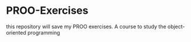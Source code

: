 # PROO-Exercises
this repository will save my PROO exercises. A course to study the object-oriented programming
